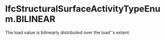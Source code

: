 IfcStructuralSurfaceActivityTypeEnum.BILINEAR
=============================================
The load value is bilinearly distributed over the load''s extent.


